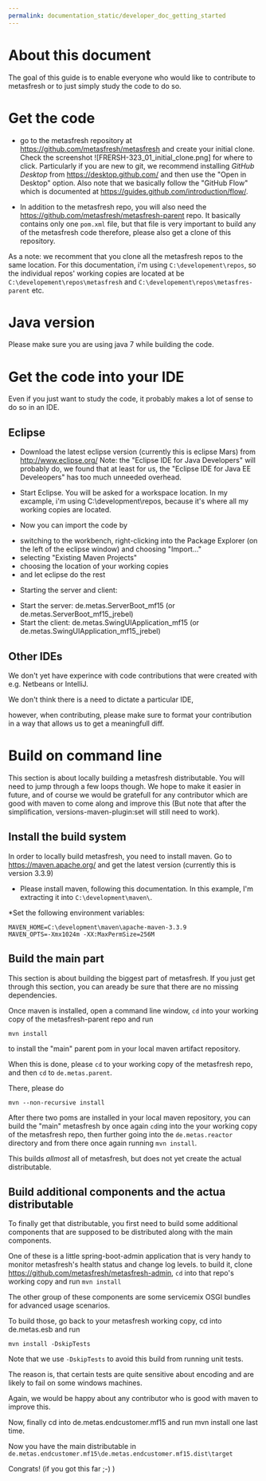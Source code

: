 ```yaml
---
permalink: documentation_static/developer_doc_getting_started
---
```


# About this document

The goal of this guide is to enable everyone who would like to contribute to metasfresh or to just simply study the code to do so.

# Get the code

* go to the metasfresh repository at https://github.com/metasfresh/metasfresh and create your initial clone.
Check the screenshot ![FRERSH-323_01_initial_clone.png] for where to click.
Particularly if you are new to git, we recommend installing _GitHub Desktop_ from https://desktop.github.com/ and then use the "Open in Desktop"
option. Also note that we basically follow the "GitHub Flow" which is documented at https://guides.github.com/introduction/flow/.

* In addition to the metasfresh repo, you will also need the https://github.com/metasfresh/metasfresh-parent repo. 
It basically contains only one `pom.xml` file, but that file is very important to build any of the metasfresh code
therefore, please also get a clone of this repository.

As a note: we recomment that you clone all the metasfresh repos to the same location.
For this documentation, i'm using `C:\developement\repos`, so the individual repos' working copies are located at be `C:\developement\repos\metasfresh` and `C:\developement\repos\metasfres-parent` etc.

# Java version

Please make sure you are using java 7 while building the code.

# Get the code into your IDE

Even if you just want to study the code, it probably makes a lot of sense to do so in an IDE.

## Eclipse

* Download the latest eclipse version (currently this is eclipse Mars) from http://www.eclipse.org/
Note: the "Eclipse IDE for Java Developers" will probably do, we found that at least for us, the "Eclipse IDE for Java EE Develeopers" has too much unneeded overhead.

* Start Eclipse. You will be asked for a workspace location. In my excample, i'm using C:\development\repos, because it's where all my working copies are located.
* Now you can import the code by 
 - switching to the workbench, right-clicking into the Package Explorer (on the left of the eclipse window) and choosing "Import..."
 - selecting "Existing Maven Projects"
 - choosing the location of your working copies 
 - and let eclipse do the rest

* Starting the server and client:
 - Start the server: de.metas.ServerBoot_mf15 (or de.metas.ServerBoot_mf15_jrebel)
 - Start the client: de.metas.SwingUIApplication_mf15 (or de.metas.SwingUIApplication_mf15_jrebel)

## Other IDEs

We don't yet have experince with code contributions that were created with e.g. Netbeans or IntelliJ.

We don't think there is a need to dictate a particular IDE,

however, when contributing, please make sure to format your contribution in a way that allows us to get a meaningfull diff.


# Build on command line 

This section is about locally building a metasfresh distributable.
You will need to jump through a few loops though. We hope to make it easier in future, 
and of course we would be gratefull for any contributor which are good with maven to come along and improve this
(But note that after the simplification, versions-maven-plugin:set will still need to work).


## Install the build system

In order to locally build metasfresh, you need to install maven. 
Go to https://maven.apache.org/ and get the latest version (currently this is version 3.3.9)
* Please install maven, following this documentation.
In this example, I'm extracting it into ```C:\development\maven\```.

*Set the following environment variables:
```
MAVEN_HOME=C:\development\maven\apache-maven-3.3.9
MAVEN_OPTS=-Xmx1024m -XX:MaxPermSize=256M
```

## Build the main part

This section is about building the biggest part of metasfresh. 
If you just get through this section, you can aready be sure that there are no missing dependencies.

Once maven is installed, open a command line window, `cd` into your working copy of the metasfresh-parent repo and run
```
mvn install
```
to install the "main" parent pom in your local maven artifact repository.

When this is done, please `cd` to your working copy of the metasfresh repo, and then `cd` to `de.metas.parent`.

There, please do 
```
mvn --non-recursive install
```
After there two poms are installed in your local maven repository, you can build the "main" metasfresh 
by once again `cd`ing into the your working copy of the metasfresh repo, then further going into the `de.metas.reactor` directory and from there once again running `mvn install`.

This builds _allmost_ all of metasfresh, but does not yet create the actual distributable.

## Build additional components and the actua distributable

To finally get that distributable, you first need to build some additional components that are supposed to be distributed along with the main components.

One of these is a little spring-boot-admin application that is very handy to monitor metasfresh's health status and change log levels.
to build it, clone https://github.com/metasfresh/metasfresh-admin, `cd` into that repo's working copy and run `mvn install`

The other group of these components are some servicemix OSGI bundles for advanced usage scenarios.

To build those, go back to your metasfresh working copy, cd into de.metas.esb and run 
```
mvn install -DskipTests
```
Note that we use `-DskipTests` to avoid this build from running unit tests.

The reason is, that certain tests are quite sensitive about encoding and are likely to fail on some windows machines.

Again, we would be happy about any contributor who is good with maven to improve this.

Now, finally cd into de.metas.endcustomer.mf15 and run mvn install one last time.

Now you have the main distributable in `de.metas.endcustomer.mf15\de.metas.endcustomer.mf15.dist\target`

Congrats! (if you got this far ;-) )
